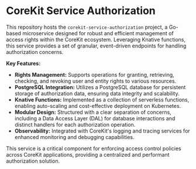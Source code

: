 # CoreKit Service Authorization

This repository hosts the `corekit-service-authorization` project, a Go-based microservice designed for robust and efficient management of access rights within the CoreKit ecosystem. Leveraging Knative functions, this service provides a set of granular, event-driven endpoints for handling authorization concerns.

**Key Features:**
- **Rights Management:** Supports operations for granting, retrieving, checking, and revoking user and entity rights to various resources.
- **PostgreSQL Integration:** Utilizes a PostgreSQL database for persistent storage of authorization data, ensuring data integrity and scalability.
- **Knative Functions:** Implemented as a collection of serverless functions, enabling auto-scaling and cost-effective deployment on Kubernetes.
- **Modular Design:** Structured with a clear separation of concerns, including a Data Access Layer (DAL) for database interactions and distinct handlers for each authorization operation.
- **Observability:** Integrated with CoreKit's logging and tracing services for enhanced monitoring and debugging capabilities.

This service is a critical component for enforcing access control policies across CoreKit applications, providing a centralized and performant authorization solution.